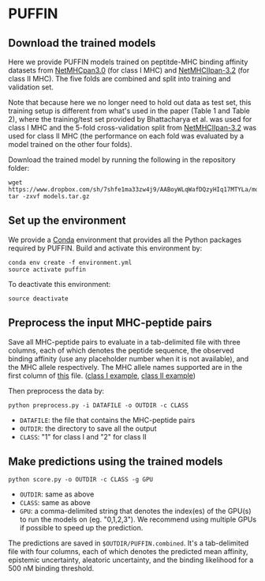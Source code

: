 # PUFFIN

## Download the trained models

Here we provide PUFFIN models trained on peptitde-MHC binding affinity datasets from [NetMHCpan3.0](http://www.cbs.dtu.dk/services/NetMHCpan-3.0/) (for class I MHC) and [NetMHCIIpan-3.2](http://www.cbs.dtu.dk/services/NetMHCIIpan-3.2/) (for class II MHC). The five folds are combined and split into training and validation set.

Note that because here we no longer need to hold out data as test set, this training setup is different from what's used in the paper (Table 1 and Table 2), where the training/test set provided by Bhattacharya et al. was used for class I MHC and the 5-fold cross-validation split from [NetMHCIIpan-3.2](http://www.cbs.dtu.dk/services/NetMHCIIpan-3.2/) was used for class II MHC (the performance on each fold was evaluated by a model trained on the other four folds).

Download the trained model by running the following in the repository folder:

```
wget https://www.dropbox.com/sh/7shfe1ma33zw4j9/AABoyWLqWafDQzyHIq17MTYLa/models.tar.gz
tar -zxvf models.tar.gz
```

## Set up the environment

We provide a [Conda](https://docs.conda.io/en/latest/) environment that provides all the Python packages required by PUFFIN. Build and activate this environment by:

```
conda env create -f environment.yml
source activate puffin
```

To deactivate this environment:

```
source deactivate
```


## Preprocess the input MHC-peptide pairs

Save all MHC-peptide pairs to evaluate in a tab-delimited file with three columns, each of which denotes the peptide sequence, the observed binding affinity (use any placeholder number when it is not available), and the MHC allele respectively. The MHC allele names supported are in the first column of [this](https://github.com/gifford-lab/PUFFIN/blob/master/data/MHC_pseudo.dat) file. ([class I example](https://github.com/gifford-lab/PUFFIN/blob/master/examples/toydata_class1), [class II example](https://github.com/gifford-lab/PUFFIN/blob/master/examples/toydata_class2))

Then preprocess the data by:

```
python preprocess.py -i DATAFILE -o OUTDIR -c CLASS
```

- `DATAFILE`: the file that contains the MHC-peptide pairs
- `OUTDIR`: the directory to save all the output
- `CLASS`: "1" for class I and "2" for class II


## Make predictions using the trained models

```
python score.py -o OUTDIR -c CLASS -g GPU
```

- `OUTDIR`: same as above
- `CLASS`: same as above
- `GPU`: a comma-delimited string that denotes the index(es) of the GPU(s) to run the models on (eg. "0,1,2,3"). We recommend using multiple GPUs if possible to speed up the prediction.

The predictions are saved in `$OUTDIR/PUFFIN.combined`. It's a tab-delimited file with four columns, each of which denotes the predicted mean affinity, epistemic uncertainty, aleatoric uncertainty, and the binding likelihood for a 500 nM binding threshold.


